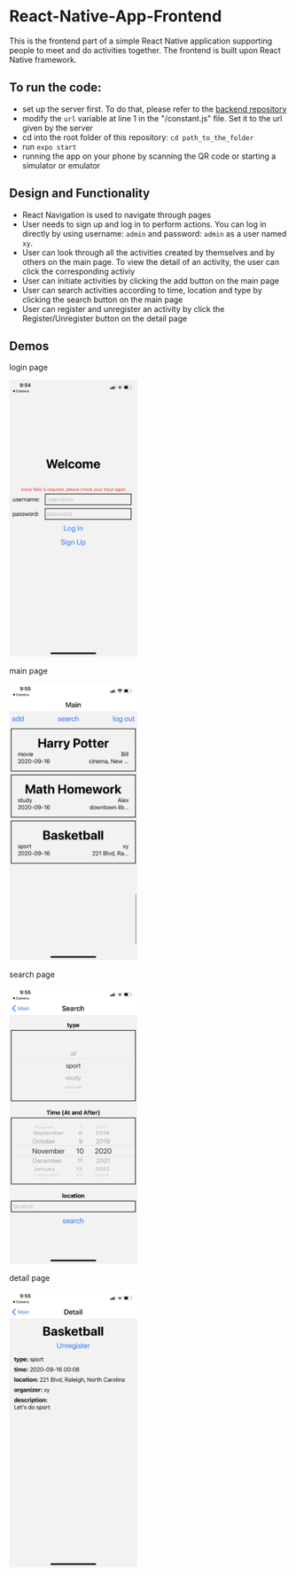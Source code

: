 # React-Native-App-Frontend
This is the frontend part of a simple React Native application supporting people to meet and do activities together.
The frontend is built upon React Native framework.

## To run the code:
- set up the server first. To do that, please refer to the [backend repository][1]
- modify the `url` variable at line 1 in the "/constant.js" file. Set it to the url given by the server
- cd into the root folder of this repository: `cd path_to_the_folder`
- run `expo start`
- running the app on your phone by scanning the QR code or starting a simulator or emulator

## Design and Functionality
- React Navigation is used to navigate through pages
- User needs to sign up and log in to perform actions. You can log in directly by using username: `admin` and password: `admin` as a user named `xy`.
- User can look through all the activities created by themselves and by others on the main page. To view the detail of an activity, the user can click the corresponding activiy
- User can initiate activities by clicking the add button on the main page
- User can search activities according to time, location and type by clicking the search button on the main page
- User can register and unregister an activity by click the Register/Unregister button on the detail page

## Demos

login page

<img src="https://github.com/xyang1127/React-Native-App-Frontend/blob/master/login%20page.PNG" height="500">


main page

<img src="https://github.com/xyang1127/React-Native-App-Frontend/blob/master/main%20page.PNG" height="500">


search page

<img src="https://github.com/xyang1127/React-Native-App-Frontend/blob/master/search%20page.PNG" height="500">


detail page

<img src="https://github.com/xyang1127/React-Native-App-Frontend/blob/master/detail%20page.PNG" height="500">

[1]:https://github.com/xyang1127/React-Native-App-Backend
